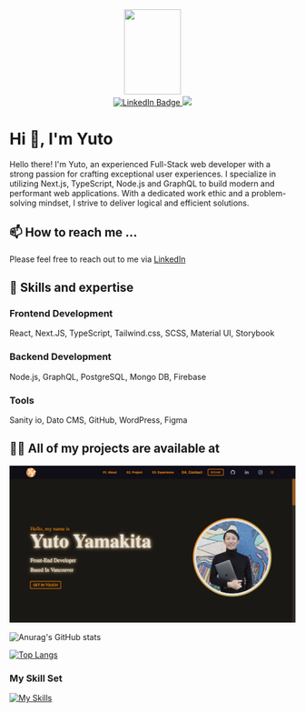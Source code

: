 <div id="header" align="center">
  <img height="150px" width="100px" src="https://media.giphy.com/media/IeRdg7gLkfK1ly2mFU/giphy.gif">
  <div id="badges">
  <a href="https://www.linkedin.com/in/yutoyama/">
    <img src="https://img.shields.io/badge/LinkedIn-blue?style=for-the-badge&logo=linkedin&logoColor=white" alt="LinkedIn Badge"/>
  </a>
  <a href="https://my-portfolio-ayut0.vercel.app/">
   <img src="https://img.shields.io/badge/Website-4FC08D?style=for-the-badge&logo=githubpages&logoColor=white">
  </a>
</div>
</div>

<h1>Hi 👋, I'm Yuto</h1>
 Hello there! I'm Yuto, an experienced Full-Stack web developer with a strong passion for crafting exceptional user experiences. I specialize in utilizing Next.js, TypeScript, Node.js and GraphQL to build modern and performant web applications. With a dedicated work ethic and a problem-solving mindset, I strive to deliver logical and efficient solutions.
  
## 📫 How to reach me ...

Please feel free to reach out to me via
[LinkedIn](https://www.linkedin.com/in/yutoyama)
 
## 🌱 Skills and expertise

### Frontend Development
  React, Next.JS, TypeScript, Tailwind.css, SCSS, Material UI, Storybook
  
### Backend Development
  Node.js, GraphQL, PostgreSQL, Mongo DB, Firebase

### Tools
  Sanity io, Dato CMS, GitHub, WordPress, Figma
  
## 👨‍💻 All of my projects are available at

[![Portfolio](portfolio.png)](https://my-portfolio-two-self-48.vercel.app/)


![Anurag's GitHub stats](https://github-readme-stats.vercel.app/api?username=Ayut0&show_icons=true&theme=merko)

[![Top Langs](https://github-readme-stats.vercel.app/api/top-langs/?username=Ayut0&layout=compact)](https://github.com/anuraghazra/github-readme-stats)

<h3 align="left">My Skill Set</h3>


[![My Skills](https://skills.thijs.gg/icons?i=nextjs,react,ts,js,html,css,sass,tailwind,materialui,nodejs,express,firebase,mongodb,postgres,figma,wordpress)](https://skills.thijs.gg)

<!---
Ayut0/Ayut0 is a ✨ special ✨ repository because its `README.md` (this file) appears on your GitHub profile.
You can click the Preview link to take a look at your changes.
--->

